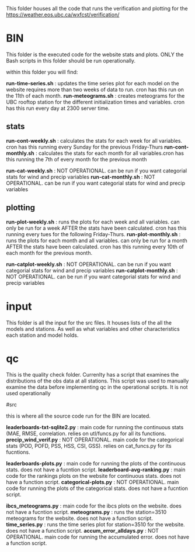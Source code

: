 This folder houses all the code that runs the verification and plotting for the https://weather.eos.ubc.ca/wxfcst/verification/

# BIN

This folder is the executed code for the website stats and plots. ONLY the Bash scripts in this folder should be run
operationally. 

within this folder you will find: 

**run-time-series.sh** : updates the time series plot for each model on the website requires more than two weeks of data to run. cron has this run on the 11th of each month.
**run-meteograms.sh** : creates meteograms for the UBC rooftop station for the different initialization times and variables. cron has this run every day at 2300 server time.

## stats
**run-cont-weekly.sh** : calculates the stats for each week for all variables. cron has this running every Sunday for the previous Friday-Thurs
**run-cont-monthly.sh** : calculates the stats for each month for all variables.cron has this running the 7th of every month for the previous month 
					
**run-cat-weekly.sh** : NOT OPERATIONAL. can be run if you want categorial stats for wind and precip variables
**run-cat-monthly.sh** : NOT OPERATIONAL. can be run if you want categorial stats for wind and precip variables

## plotting
**run-plot-weekly.sh** : runs the plots for each week and all variables. can only be run for a week AFTER the stats have been calculated. cron has this running every tues for the following Friday-Thurs.
**run-plot-monthly.sh** : runs the plots for each month and all variables. can only be run for a month AFTER the stats have been calculated. cron has this running every 10th of each month for the previous month. 

**run-catplot-weekly.sh** : NOT OPERATIONAL. can be run if you want categorial stats for wind and precip variables
**run-catplot-monthly.sh** : NOT OPERATIONAL. can be run if you want categorial stats for wind and precip variables


# input

This folder is all the input for the src files. It houses lists of the all the models and stations. As well as what 
variables and other characteristics each station and model holds.

# qc

This is the quality check folder. Currenlty has a script that examines the distributions of the obs data at all stations.
This script was used to manually examine the data before implementing qc in the operational scripts. It is not used operationally

#src

this is where all the source code run for the BIN are located.

**leaderboards-txt-sqlite2.py** : main code for running the continuous stats (MAE, RMSE, correlation. relies on utl/funcs.py for all its functions. 
**precip_wind_verif.py** : NOT OPERATIONAL. main code for the categorical stats (POD, POFD, PSS, HSS, CSI, GSS). relies on cat_funcs.py for its fucntions. 

**leaderboards-plots.py** : main code for running the plots of the continuous stats. does not have a fucntion script.
**leaderboard-avg-ranking.py** : main code for the rankings plots on the website for continuous stats. does not have a function script.
**categorical-plots.py** : NOT OPERATIONAL. main code for running the plots of the categorical stats. does not have a fucntion script.


**ibcs_meteograms.py** : main code for the ibcs plots on the website. does not have a fucntion script.
**meteograms.py** : runs the station=3510 meteograms for the website. does not have a function script.
**time_series.py** : runs the time series plot for station=3510 for the website. does not have a function script. 
**accum_error_alldays.py** : NOT OPERATIONAL. main code for running the accumulated error. does not have a function script.


 
